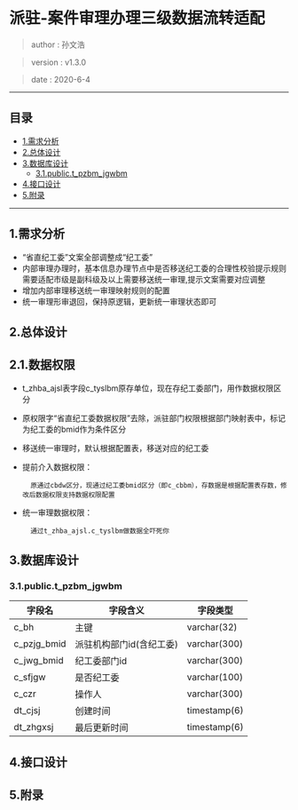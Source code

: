 # 派驻-案件审理办理三级数据流转适配
>author : 孙文浩

>version : v1.3.0

>date : 2020-6-4
---
## 目录
- [1.需求分析](#1.需求分析)
- [2.总体设计](#2.总体设计)
- [3.数据库设计](#3.数据库设计)
    - [3.1.public.t_pzbm_jgwbm](#3.1.public.t_pzbm_jgwbm)
- [4.接口设计](#4.接口设计)
- [5.附录](#5.附录)
---

## 1.需求分析
- “省直纪工委”文案全部调整成“纪工委”
- 内部审理办理时，基本信息办理节点中是否移送纪工委的合理性校验提示规则需要适配市级是副科级及以上需要移送统一审理,提示文案需要对应调整
- 增加内部审理移送统一审理映射规则的配置
- 统一审理形审退回，保持原逻辑，更新统一审理状态即可

## 2.总体设计
## 2.1.数据权限
- t_zhba_ajsl表字段c_tyslbm原存单位，现在存纪工委部门，用作数据权限区分
- 原权限字“省直纪工委数据权限”去除，派驻部门权限根据部门映射表中，标记为纪工委的bmid作为条件区分
- 移送统一审理时，默认根据配置表，移送对应的纪工委
- 提前介入数据权限：
        
        原通过cbdw区分，现通过纪工委bmid区分（即c_cbbm），存数据是根据配置表存数，修改后数据权限支持数据权限配置
- 统一审理数据权限：
        
        通过t_zhba_ajsl.c_tyslbm做数据全吓死你
## 3.数据库设计

### 3.1.public.t_pzbm_jgwbm
|字段名|字段含义|字段类型|
|---|---|---|
|c_bh|主键|varchar(32)|
|c_pzjg_bmid|派驻机构部门id(含纪工委)|varchar(300)
|c_jwg_bmid|纪工委部门id|varchar(300)
|c_sfjgw|是否纪工委|varchar(100)
|c_czr|操作人|varchar(300)
|dt_cjsj|创建时间|timestamp(6)
|dt_zhgxsj|最后更新时间|timestamp(6)
## 4.接口设计

## 5.附录 

